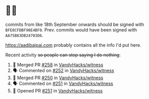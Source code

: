 # 👋🏻
<!--
**aadibajpai/aadibajpai** is a ✨ _special_ ✨ repository because its `README.md` (this file) appears on your GitHub profile.
-->
commits from like 18th September onwards should be signed with `BFE0CFDBF90E4BF0`. Prev. commits would have been signed with `AA75B83DB24703D6`.

https://aadibajpai.com probably contains all the info I'd put here.

Recent activity ~~so people can stop saying I do nothing~~:
<!--START_SECTION:activity-->
1. 🎉 Merged PR [#258](https://github.com/VandyHacks/witness/pull/258) in [VandyHacks/witness](https://github.com/VandyHacks/witness)
2. 🗣 Commented on [#252](https://github.com/VandyHacks/witness/issues/252) in [VandyHacks/witness](https://github.com/VandyHacks/witness)
3. 🎉 Merged PR [#250](https://github.com/VandyHacks/witness/pull/250) in [VandyHacks/witness](https://github.com/VandyHacks/witness)
4. 🗣 Commented on [#251](https://github.com/VandyHacks/witness/issues/251) in [VandyHacks/witness](https://github.com/VandyHacks/witness)
5. 💪 Opened PR [#251](https://github.com/VandyHacks/witness/pull/251) in [VandyHacks/witness](https://github.com/VandyHacks/witness)
<!--END_SECTION:activity-->
